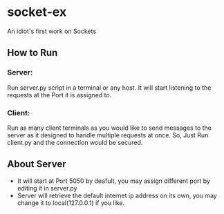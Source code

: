 # socket-ex
An idiot's first work on Sockets


## How to Run

### Server: 
Run server.py script in a terminal or any host. It will start listening to the requests at the Port it is assigned to.

### Client:
Run as many client terminals as you would like to send messages to the server as it designed to handle multiple requests at once. So, Just Run client.py and the connection would be secured.


## About Server
* It will start at Port 5050 by deafult, you may assign different port by editing it in server.py
* Server will retrieve the default internet ip address on its own, you may change it to local(127.0.0.1) if you like.